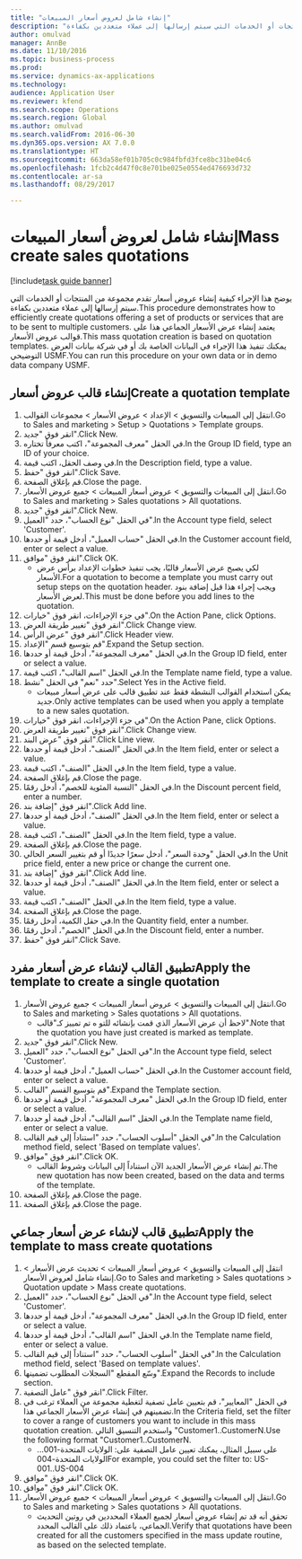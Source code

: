 ```yaml
--- 
title: "إنشاء شامل لعروض أسعار المبيعات"
description: "يوضح هذا الإجراء كيفية إنشاء عروض أسعار تقدم مجموعة من المنتجات أو الخدمات التي سيتم إرسالها إلى عملاء متعددين بكفاءة."
author: omulvad
manager: AnnBe
ms.date: 11/10/2016
ms.topic: business-process
ms.prod: 
ms.service: dynamics-ax-applications
ms.technology: 
audience: Application User
ms.reviewer: kfend
ms.search.scope: Operations
ms.search.region: Global
ms.author: omulvad
ms.search.validFrom: 2016-06-30
ms.dyn365.ops.version: AX 7.0.0
ms.translationtype: HT
ms.sourcegitcommit: 663da58ef01b705c0c984fbfd3fce8bc31be04c6
ms.openlocfilehash: 1fcb2c4d47f0c8e701be025e0554ed476693d732
ms.contentlocale: ar-sa
ms.lasthandoff: 08/29/2017

---
```

# <a name="mass-create-sales-quotations"></a><span data-ttu-id="7678b-103">إنشاء شامل لعروض أسعار المبيعات</span><span class="sxs-lookup"><span data-stu-id="7678b-103">Mass create sales quotations</span></span>

[!include[task guide banner](../../includes/task-guide-banner.md)]

<span data-ttu-id="7678b-104">يوضح هذا الإجراء كيفية إنشاء عروض أسعار تقدم مجموعة من المنتجات أو الخدمات التي سيتم إرسالها إلى عملاء متعددين بكفاءة.</span><span class="sxs-lookup"><span data-stu-id="7678b-104">This procedure demonstrates how to efficiently create quotations offering a set of products or services that are to be sent to multiple customers.</span></span> <span data-ttu-id="7678b-105">يعتمد إنشاء عرض الأسعار الجماعي هذا على قوالب عروض الأسعار.</span><span class="sxs-lookup"><span data-stu-id="7678b-105">This mass quotation creation is based on quotation templates.</span></span> <span data-ttu-id="7678b-106">يمكنك تنفيذ هذا الإجراء في البيانات الخاصة بك أو في شركة بيانات العرض التوضيحي USMF.</span><span class="sxs-lookup"><span data-stu-id="7678b-106">You can run this procedure on your own data or in demo data company USMF.</span></span>


## <a name="create-a-quotation-template"></a><span data-ttu-id="7678b-107">إنشاء قالب عروض أسعار</span><span class="sxs-lookup"><span data-stu-id="7678b-107">Create a quotation template</span></span>
1. <span data-ttu-id="7678b-108">انتقل إلى المبيعات والتسويق > الإعداد > عروض الأسعار > مجموعات القوالب.</span><span class="sxs-lookup"><span data-stu-id="7678b-108">Go to Sales and marketing > Setup > Quotations > Template groups.</span></span>
2. <span data-ttu-id="7678b-109">انقر فوق "جديد".</span><span class="sxs-lookup"><span data-stu-id="7678b-109">Click New.</span></span>
3. <span data-ttu-id="7678b-110">في الحقل "معرف المجموعة"، اكتب معرفاً تختاره.</span><span class="sxs-lookup"><span data-stu-id="7678b-110">In the Group ID field, type an ID of your choice.</span></span>
4. <span data-ttu-id="7678b-111">في وصف الحقل، اكتب قيمة.</span><span class="sxs-lookup"><span data-stu-id="7678b-111">In the Description field, type a value.</span></span>
5. <span data-ttu-id="7678b-112">انقر فوق "حفظ".</span><span class="sxs-lookup"><span data-stu-id="7678b-112">Click Save.</span></span>
6. <span data-ttu-id="7678b-113">قم بإغلاق الصفحة.</span><span class="sxs-lookup"><span data-stu-id="7678b-113">Close the page.</span></span>
7. <span data-ttu-id="7678b-114">انتقل إلى المبيعات والتسويق > عروض أسعار المبيعات > جميع عروض الأسعار.</span><span class="sxs-lookup"><span data-stu-id="7678b-114">Go to Sales and marketing > Sales quotations > All quotations.</span></span>
8. <span data-ttu-id="7678b-115">انقر فوق "جديد".</span><span class="sxs-lookup"><span data-stu-id="7678b-115">Click New.</span></span>
9. <span data-ttu-id="7678b-116">في الحقل "نوع الحساب"، حدد "العميل".</span><span class="sxs-lookup"><span data-stu-id="7678b-116">In the Account type field, select 'Customer'.</span></span>
10. <span data-ttu-id="7678b-117">في الحقل "حساب العميل"، أدخل قيمة أو حددها.</span><span class="sxs-lookup"><span data-stu-id="7678b-117">In the Customer account field, enter or select a value.</span></span>
11. <span data-ttu-id="7678b-118">انقر فوق "موافق".</span><span class="sxs-lookup"><span data-stu-id="7678b-118">Click OK.</span></span>
    * <span data-ttu-id="7678b-119">لكي يصبح عرض الأسعار قالبًا، يجب تنفيذ خطوات الإعداد برأس عرض الأسعار.</span><span class="sxs-lookup"><span data-stu-id="7678b-119">For a quotation to become a template you must carry out  setup steps on the quotation header.</span></span> <span data-ttu-id="7678b-120">ويجب إجراء هذا قبل إضافة بنود لعرض الأسعار.</span><span class="sxs-lookup"><span data-stu-id="7678b-120">This must be done before you add lines to the quotation.</span></span>   
12. <span data-ttu-id="7678b-121">في جزء الإجراءات، انقر فوق "خيارات".</span><span class="sxs-lookup"><span data-stu-id="7678b-121">On the Action Pane, click Options.</span></span>
13. <span data-ttu-id="7678b-122">انقر فوق "تغيير طريقة العرض‬".</span><span class="sxs-lookup"><span data-stu-id="7678b-122">Click Change view.</span></span>
14. <span data-ttu-id="7678b-123">انقر فوق "عرض الرأس".</span><span class="sxs-lookup"><span data-stu-id="7678b-123">Click Header view.</span></span>
15. <span data-ttu-id="7678b-124">قم بتوسيع قسم "الإعداد".</span><span class="sxs-lookup"><span data-stu-id="7678b-124">Expand the Setup section.</span></span>
16. <span data-ttu-id="7678b-125">في الحقل "معرف المجموعة"، أدخل قيمة أو حددها.</span><span class="sxs-lookup"><span data-stu-id="7678b-125">In the Group ID field, enter or select a value.</span></span>
17. <span data-ttu-id="7678b-126">في الحقل "اسم القالب"، اكتب قيمة.</span><span class="sxs-lookup"><span data-stu-id="7678b-126">In the Template name field, type a value.</span></span>
18. <span data-ttu-id="7678b-127">حدد "نعم" في الحقل "نشط".</span><span class="sxs-lookup"><span data-stu-id="7678b-127">Select Yes in the Active field.</span></span>
    * <span data-ttu-id="7678b-128">يمكن استخدام القوالب النشطة فقط عند تطبيق قالب على عرض أسعار مبيعات جديد.</span><span class="sxs-lookup"><span data-stu-id="7678b-128">Only active templates can be used when you apply a template to a new sales quotation.</span></span>  
19. <span data-ttu-id="7678b-129">في جزء الإجراءات، انقر فوق "خيارات".</span><span class="sxs-lookup"><span data-stu-id="7678b-129">On the Action Pane, click Options.</span></span>
20. <span data-ttu-id="7678b-130">انقر فوق "تغيير طريقة العرض‬".</span><span class="sxs-lookup"><span data-stu-id="7678b-130">Click Change view.</span></span>
21. <span data-ttu-id="7678b-131">انقر فوق "عرض البند".</span><span class="sxs-lookup"><span data-stu-id="7678b-131">Click Line view.</span></span>
22. <span data-ttu-id="7678b-132">في الحقل "الصنف"، أدخل قيمة أو حددها.</span><span class="sxs-lookup"><span data-stu-id="7678b-132">In the Item field, enter or select a value.</span></span>
23. <span data-ttu-id="7678b-133">في الحقل "الصنف"، اكتب قيمة.</span><span class="sxs-lookup"><span data-stu-id="7678b-133">In the Item field, type a value.</span></span>
24. <span data-ttu-id="7678b-134">قم بإغلاق الصفحة.</span><span class="sxs-lookup"><span data-stu-id="7678b-134">Close the page.</span></span>
25. <span data-ttu-id="7678b-135">في الحقل "‏‫النسبة المئوية‬ للخصم‬"، أدخل رقمًا.</span><span class="sxs-lookup"><span data-stu-id="7678b-135">In the Discount percent field, enter a number.</span></span>
26. <span data-ttu-id="7678b-136">انقر فوق "إضافة بند".</span><span class="sxs-lookup"><span data-stu-id="7678b-136">Click Add line.</span></span>
27. <span data-ttu-id="7678b-137">في الحقل "الصنف"، أدخل قيمة أو حددها.</span><span class="sxs-lookup"><span data-stu-id="7678b-137">In the Item field, enter or select a value.</span></span>
28. <span data-ttu-id="7678b-138">في الحقل "الصنف"، اكتب قيمة.</span><span class="sxs-lookup"><span data-stu-id="7678b-138">In the Item field, type a value.</span></span>
29. <span data-ttu-id="7678b-139">قم بإغلاق الصفحة.</span><span class="sxs-lookup"><span data-stu-id="7678b-139">Close the page.</span></span>
30. <span data-ttu-id="7678b-140">في الحقل "وحدة السعر"، أدخل سعرًا جديدًا أو قم بتغيير السعر الحالي.</span><span class="sxs-lookup"><span data-stu-id="7678b-140">In the Unit price field, enter a new price or change the current one.</span></span>
31. <span data-ttu-id="7678b-141">انقر فوق "إضافة بند".</span><span class="sxs-lookup"><span data-stu-id="7678b-141">Click Add line.</span></span>
32. <span data-ttu-id="7678b-142">في الحقل "الصنف"، أدخل قيمة أو حددها.</span><span class="sxs-lookup"><span data-stu-id="7678b-142">In the Item field, enter or select a value.</span></span>
33. <span data-ttu-id="7678b-143">في الحقل "الصنف"، اكتب قيمة.</span><span class="sxs-lookup"><span data-stu-id="7678b-143">In the Item field, type a value.</span></span>
34. <span data-ttu-id="7678b-144">قم بإغلاق الصفحة.</span><span class="sxs-lookup"><span data-stu-id="7678b-144">Close the page.</span></span>
35. <span data-ttu-id="7678b-145">في حقل الكمية، أدخل رقمًا.</span><span class="sxs-lookup"><span data-stu-id="7678b-145">In the Quantity field, enter a number.</span></span>
36. <span data-ttu-id="7678b-146">في الحقل "الخصم"، أدخل رقمًا.</span><span class="sxs-lookup"><span data-stu-id="7678b-146">In the Discount field, enter a number.</span></span>
37. <span data-ttu-id="7678b-147">انقر فوق "حفظ".</span><span class="sxs-lookup"><span data-stu-id="7678b-147">Click Save.</span></span>

## <a name="apply-the-template-to-create-a-single-quotation"></a><span data-ttu-id="7678b-148">تطبيق القالب لإنشاء عرض أسعار مفرد</span><span class="sxs-lookup"><span data-stu-id="7678b-148">Apply the template to create a single quotation</span></span>
1. <span data-ttu-id="7678b-149">انتقل إلى المبيعات والتسويق > عروض أسعار المبيعات > جميع عروض الأسعار.</span><span class="sxs-lookup"><span data-stu-id="7678b-149">Go to Sales and marketing > Sales quotations > All quotations.</span></span>
    * <span data-ttu-id="7678b-150">لاحظ أن عرض الأسعار الذي قمت بإنشائه للتو ه تم تمييز كـ"قالب".</span><span class="sxs-lookup"><span data-stu-id="7678b-150">Note that the quotation you have just created is marked as template.</span></span>  
2. <span data-ttu-id="7678b-151">انقر فوق "جديد".</span><span class="sxs-lookup"><span data-stu-id="7678b-151">Click New.</span></span>
3. <span data-ttu-id="7678b-152">في الحقل "نوع الحساب"، حدد "العميل".</span><span class="sxs-lookup"><span data-stu-id="7678b-152">In the Account type field, select 'Customer'.</span></span>
4. <span data-ttu-id="7678b-153">في الحقل "حساب العميل"، أدخل قيمة أو حددها.</span><span class="sxs-lookup"><span data-stu-id="7678b-153">In the Customer account field, enter or select a value.</span></span>
5. <span data-ttu-id="7678b-154">قم بتوسيع القسم "القالب".</span><span class="sxs-lookup"><span data-stu-id="7678b-154">Expand the Template section.</span></span>
6. <span data-ttu-id="7678b-155">في الحقل "معرف المجموعة"، أدخل قيمة أو حددها.</span><span class="sxs-lookup"><span data-stu-id="7678b-155">In the Group ID field, enter or select a value.</span></span>
7. <span data-ttu-id="7678b-156">في الحقل "اسم القالب"، أدخل قيمة أو حددها.</span><span class="sxs-lookup"><span data-stu-id="7678b-156">In the Template name field, enter or select a value.</span></span>
8. <span data-ttu-id="7678b-157">في الحقل "أسلوب الحساب"، حدد "استناداً إلى قيم القالب".</span><span class="sxs-lookup"><span data-stu-id="7678b-157">In the Calculation method field, select 'Based on template values'.</span></span>
9. <span data-ttu-id="7678b-158">انقر فوق "موافق".</span><span class="sxs-lookup"><span data-stu-id="7678b-158">Click OK.</span></span>
    * <span data-ttu-id="7678b-159">تم إنشاء عرض الأسعار الجديد الآن استناداً إلى البيانات وشروط القالب.</span><span class="sxs-lookup"><span data-stu-id="7678b-159">The new quotation has now been created, based on the data and terms of the template.</span></span>  
10. <span data-ttu-id="7678b-160">قم بإغلاق الصفحة.</span><span class="sxs-lookup"><span data-stu-id="7678b-160">Close the page.</span></span>
11. <span data-ttu-id="7678b-161">قم بإغلاق الصفحة.</span><span class="sxs-lookup"><span data-stu-id="7678b-161">Close the page.</span></span>

## <a name="apply-the-template-to-mass-create-quotations"></a><span data-ttu-id="7678b-162">تطبيق قالب لإنشاء عرض أسعار جماعي</span><span class="sxs-lookup"><span data-stu-id="7678b-162">Apply the template to mass create quotations</span></span>
1. <span data-ttu-id="7678b-163">انتقل إلى المبيعات والتسويق > عروض أسعار المبيعات > تحديث عرض الأسعار > إنشاء شامل لعروض الأسعار.</span><span class="sxs-lookup"><span data-stu-id="7678b-163">Go to Sales and marketing > Sales quotations > Quotation update > Mass create quotations.</span></span>
2. <span data-ttu-id="7678b-164">في الحقل "نوع الحساب"، حدد "العميل".</span><span class="sxs-lookup"><span data-stu-id="7678b-164">In the Account type field, select 'Customer'.</span></span>
3. <span data-ttu-id="7678b-165">في الحقل "معرف المجموعة"، أدخل قيمة أو حددها.</span><span class="sxs-lookup"><span data-stu-id="7678b-165">In the Group ID field, enter or select a value.</span></span>
4. <span data-ttu-id="7678b-166">في الحقل "اسم القالب"، أدخل قيمة أو حددها.</span><span class="sxs-lookup"><span data-stu-id="7678b-166">In the Template name field, enter or select a value.</span></span>
5. <span data-ttu-id="7678b-167">في الحقل "أسلوب الحساب"، حدد "استناداً إلى قيم القالب".</span><span class="sxs-lookup"><span data-stu-id="7678b-167">In the Calculation method field, select 'Based on template values'.</span></span>
6. <span data-ttu-id="7678b-168">وسّع المقطع "السجلات المطلوب تضمينها‬".</span><span class="sxs-lookup"><span data-stu-id="7678b-168">Expand the Records to include section.</span></span>
7. <span data-ttu-id="7678b-169">انقر فوق "عامل التصفية".</span><span class="sxs-lookup"><span data-stu-id="7678b-169">Click Filter.</span></span>
8. <span data-ttu-id="7678b-170">في الحقل "المعايير"، قم بتعيين عامل تصفية لتغطية مجموعة من العملاء ترغب في تضمينهم في إنشاء عرض الأسعار الجماعي هذا.</span><span class="sxs-lookup"><span data-stu-id="7678b-170">In the Criteria field, set the filter to cover a range of customers you want to include in this mass quotation creation.</span></span> <span data-ttu-id="7678b-171">واستخدم التنسيق التالي "Customer1..CustomerN.</span><span class="sxs-lookup"><span data-stu-id="7678b-171">Use the following format "Customer1..CustomerN.</span></span>
    * <span data-ttu-id="7678b-172">على سبيل المثال، يمكنك تعيين عامل التصفية على: الولايات المتحدة-001... الولايات المتحدة-004</span><span class="sxs-lookup"><span data-stu-id="7678b-172">For example, you could set the filter to: US-001..US-004</span></span>  
9. <span data-ttu-id="7678b-173">انقر فوق "موافق".</span><span class="sxs-lookup"><span data-stu-id="7678b-173">Click OK.</span></span>
10. <span data-ttu-id="7678b-174">انقر فوق "موافق".</span><span class="sxs-lookup"><span data-stu-id="7678b-174">Click OK.</span></span>
11. <span data-ttu-id="7678b-175">انتقل إلى المبيعات والتسويق > عروض أسعار المبيعات > جميع عروض الأسعار.</span><span class="sxs-lookup"><span data-stu-id="7678b-175">Go to Sales and marketing > Sales quotations > All quotations.</span></span>
    * <span data-ttu-id="7678b-176">تحقق أنه قد تم إنشاء عروض أسعار لجميع العملاء المحددين في روتين التحديث الجماعي، باعتماد ذلك على القالب المحدد.</span><span class="sxs-lookup"><span data-stu-id="7678b-176">Verify that quotations have been created for all the customers specified in the mass update routine, as based on the selected template.</span></span>  


